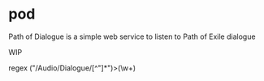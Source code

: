 # pod
Path of Dialogue is a simple web service to listen to Path of Exile dialogue

WIP

regex
("\/Audio\/Dialogue\/[^"]*")>(\w+)

